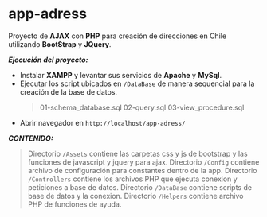 # app-adress

Proyecto de **AJAX** con **PHP** para creación de direcciones en Chile utilizando **BootStrap** y **JQuery**.

_**Ejecución del proyecto:**_

- Instalar **XAMPP** y levantar sus servicios de **Apache** y **MySql**.
- Ejecutar los script ubicados en `/DataBase` de manera sequencial para la creación de la base de datos.
    >01-schema_database.sql
    >02-query.sql
    >03-view_procedure.sql
- Abrir navegador en `http://localhost/app-adress/`

_**CONTENIDO:**_

>Directorio `/Assets` contiene las carpetas css y js de bootstrap y las funciones de javascript y jquery para ajax.
>Directorio `/Config` contiene archivo de configuración para constantes dentro de la app.
>Directorio `/Controllers` contiene los archivos PHP que ejecuta conexion y peticiones a base de datos.
>Directorio `/DataBase` contiene scripts de base de datos y la conexion.
>Directorio `/Helpers` contiene archivo PHP de funciones de ayuda.

